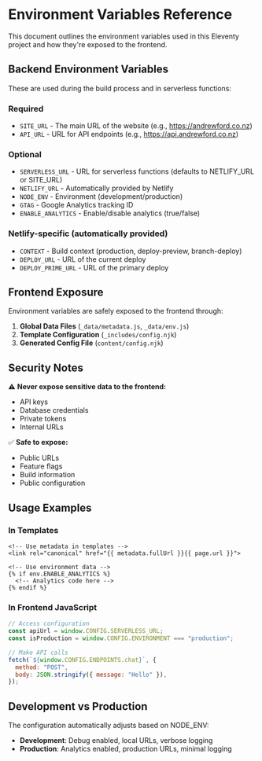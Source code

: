 # Environment Variables Reference

This document outlines the environment variables used in this Eleventy project and how they're exposed to the frontend.

## Backend Environment Variables

These are used during the build process and in serverless functions:

### Required

- `SITE_URL` - The main URL of the website (e.g., https://andrewford.co.nz)
- `API_URL` - URL for API endpoints (e.g., https://api.andrewford.co.nz)

### Optional

- `SERVERLESS_URL` - URL for serverless functions (defaults to NETLIFY_URL or SITE_URL)
- `NETLIFY_URL` - Automatically provided by Netlify
- `NODE_ENV` - Environment (development/production)
- `GTAG` - Google Analytics tracking ID
- `ENABLE_ANALYTICS` - Enable/disable analytics (true/false)

### Netlify-specific (automatically provided)

- `CONTEXT` - Build context (production, deploy-preview, branch-deploy)
- `DEPLOY_URL` - URL of the current deploy
- `DEPLOY_PRIME_URL` - URL of the primary deploy

## Frontend Exposure

Environment variables are safely exposed to the frontend through:

1. **Global Data Files** (`_data/metadata.js`, `_data/env.js`)
2. **Template Configuration** (`_includes/config.njk`)
3. **Generated Config File** (`content/config.njk`)

## Security Notes

⚠️ **Never expose sensitive data to the frontend:**

- API keys
- Database credentials
- Private tokens
- Internal URLs

✅ **Safe to expose:**

- Public URLs
- Feature flags
- Build information
- Public configuration

## Usage Examples

### In Templates

```nunjucks
<!-- Use metadata in templates -->
<link rel="canonical" href="{{ metadata.fullUrl }}{{ page.url }}">

<!-- Use environment data -->
{% if env.ENABLE_ANALYTICS %}
  <!-- Analytics code here -->
{% endif %}
```

### In Frontend JavaScript

```javascript
// Access configuration
const apiUrl = window.CONFIG.SERVERLESS_URL;
const isProduction = window.CONFIG.ENVIRONMENT === "production";

// Make API calls
fetch(`${window.CONFIG.ENDPOINTS.chat}`, {
  method: "POST",
  body: JSON.stringify({ message: "Hello" }),
});
```

## Development vs Production

The configuration automatically adjusts based on NODE_ENV:

- **Development**: Debug enabled, local URLs, verbose logging
- **Production**: Analytics enabled, production URLs, minimal logging
